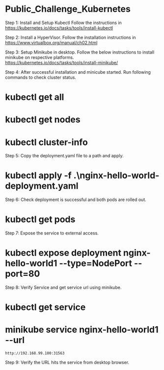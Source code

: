 # Public_Challenge_Kubernetes


  
Step 1: Install and Setup Kubectl
  Follow the instructions in https://kubernetes.io/docs/tasks/tools/install-kubectl

Step 2: Install a HyperVisor.
  Follow the installation instructions in https://www.virtualbox.org/manual/ch02.html
  
Step 3: Setup Minikube in desktop.
  Follow the below instructions to install minikube on respective platforms.
  https://kubernetes.io/docs/tasks/tools/install-minikube/
  
Step 4: After successful installation and minicube started.
  Run following commands to check cluster status.
  # kubectl get all
  # kubectl get nodes
  # kubectl cluster-info
  
Step 5: Copy the deployment.yaml file to a path and apply.
  # kubectl apply -f .\nginx-hello-world-deployment.yaml
  
Step 6: Check deployment is successful and both pods are rolled out.
  # kubectl get pods
  
Step 7: Expose the service to external access.
  # kubectl expose deployment nginx-hello-world1 --type=NodePort --port=80
  
Step 8: Verify Service and get service url using minikube.
  # kubectl get service
  # minikube service nginx-hello-world1 --url
    http://192.168.99.100:31563
    
Step 9: Verify the URL hits the service from desktop browser.  
  
  
